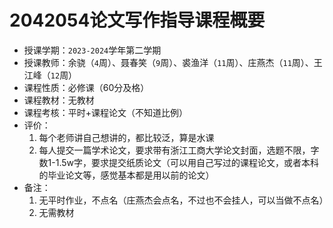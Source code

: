 # 2042054论文写作指导课程概要

+ 授课学期：`2023-2024`学年第二学期
+ 授课教师：余骁（`4`周）、聂春笑（`9`周）、裘渔洋（`11`周）、庄燕杰（`11`周）、王江峰（`12`周）
+ 课程性质：必修课（60分及格）
+ 课程教材：无教材
+ 课程考核：平时+课程论文（不知道比例）
+ 评价：
  1. 每个老师讲自己想讲的，都比较泛，算是水课
  2. 每人提交一篇学术论文，要求带有浙江工商大学论文封面，选题不限，字数1-1.5w字，要求提交纸质论文（可以用自己写过的课程论文，或者本科的毕业论文等，感觉基本都是用以前的论文）
+ 备注：
  1. 无平时作业，不点名（庄燕杰会点名，不过也不会挂人，可以当做不点名）
  2. 无需教材
